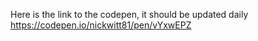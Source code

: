 Here is the link to the codepen, it should be updated daily https://codepen.io/nickwitt81/pen/vYxwEPZ
